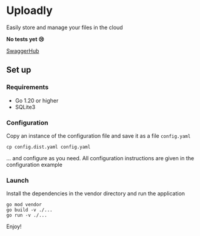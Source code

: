 # Uploadly

Easily store and manage your files in the cloud

**No tests yet 😢**

[SwaggerHub](https://app.swaggerhub.com/apis/uploadly/uploadly)

## Set up
### Requirements
- Go 1.20 or higher
- SQLite3

### Configuration
Copy an instance of the configuration file and save it as a file `config.yaml`
```shell
cp config.dist.yaml config.yaml
```
... and configure as you need. All configuration instructions are given in the configuration example

### Launch

Install the dependencies in the vendor directory and run the application
```shell
go mod vendor
go build -v ./...
go run -v ./...
```
Enjoy!
